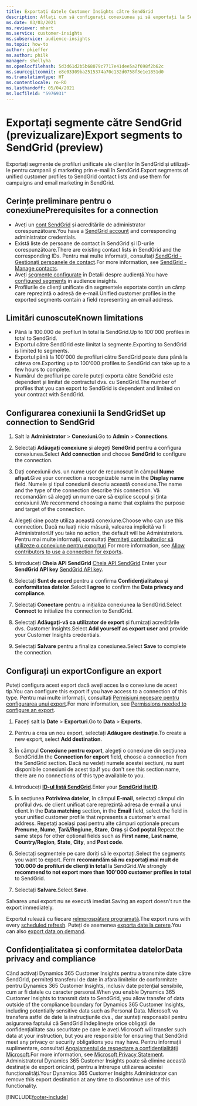 ```yaml
---
title: Exportați datele Customer Insights către SendGrid
description: Aflați cum să configurați conexiunea și să exportați la SendGrid.
ms.date: 03/03/2021
ms.reviewer: mhart
ms.service: customer-insights
ms.subservice: audience-insights
ms.topic: how-to
author: pkieffer
ms.author: philk
manager: shellyha
ms.openlocfilehash: 5d3d61d2b5b68079c7717e41dee5a2f698f2b62c
ms.sourcegitcommit: e8e03309ba2515374a70c132d0758f3e1e1851d0
ms.translationtype: HT
ms.contentlocale: ro-RO
ms.lasthandoff: 05/04/2021
ms.locfileid: "5976931"
---
```

# <a name="export-segments-to-sendgrid-preview"></a><span data-ttu-id="eab2f-103">Exportați segmente către SendGrid (previzualizare)</span><span class="sxs-lookup"><span data-stu-id="eab2f-103">Export segments to SendGrid (preview)</span></span>

<span data-ttu-id="eab2f-104">Exportați segmente de profiluri unificate ale clienților în SendGrid și utilizați-le pentru campanii și marketing prin e-mail în SendGrid.</span><span class="sxs-lookup"><span data-stu-id="eab2f-104">Export segments of unified customer profiles to SendGrid contact lists and use them for campaigns and email marketing in SendGrid.</span></span> 

## <a name="prerequisites-for-a-connection"></a><span data-ttu-id="eab2f-105">Cerințe preliminare pentru o conexiune</span><span class="sxs-lookup"><span data-stu-id="eab2f-105">Prerequisites for a connection</span></span>

-   <span data-ttu-id="eab2f-106">Aveți un [cont SendGrid](https://sendgrid.com/) și acreditările de administrator corespunzătoare.</span><span class="sxs-lookup"><span data-stu-id="eab2f-106">You have a [SendGrid account](https://sendgrid.com/) and corresponding administrator credentials.</span></span>
-   <span data-ttu-id="eab2f-107">Există liste de persoane de contact în SendGrid și ID-urile corespunzătoare.</span><span class="sxs-lookup"><span data-stu-id="eab2f-107">There are existing contact lists in SendGrid and the corresponding IDs.</span></span> <span data-ttu-id="eab2f-108">Pentru mai multe informații, consultați [SendGrid - Gestionați persoanele de contact](https://sendgrid.com/docs/ui/managing-contacts/create-and-manage-contacts/#manage-contacts).</span><span class="sxs-lookup"><span data-stu-id="eab2f-108">For more information, see [SendGrid - Manage contacts](https://sendgrid.com/docs/ui/managing-contacts/create-and-manage-contacts/#manage-contacts).</span></span>
-   <span data-ttu-id="eab2f-109">Aveți [segmente configurate](segments.md) în Detalii despre audiență.</span><span class="sxs-lookup"><span data-stu-id="eab2f-109">You have [configured segments](segments.md) in audience insights.</span></span>
-   <span data-ttu-id="eab2f-110">Profilurile de clienți unificate din segmentele exportate conțin un câmp care reprezintă o adresă de e-mail.</span><span class="sxs-lookup"><span data-stu-id="eab2f-110">Unified customer profiles in the exported segments contain a field representing an email address.</span></span>

## <a name="known-limitations"></a><span data-ttu-id="eab2f-111">Limitări cunoscute</span><span class="sxs-lookup"><span data-stu-id="eab2f-111">Known limitations</span></span>

- <span data-ttu-id="eab2f-112">Până la 100.000 de profiluri în total la SendGrid.</span><span class="sxs-lookup"><span data-stu-id="eab2f-112">Up to 100'000 profiles in total to SendGrid.</span></span>
- <span data-ttu-id="eab2f-113">Exportul către SendGrid este limitat la segmente.</span><span class="sxs-lookup"><span data-stu-id="eab2f-113">Exporting to SendGrid is limited to segments.</span></span>
- <span data-ttu-id="eab2f-114">Exportul până la 100'000 de profiluri către SendGrid poate dura până la câteva ore.</span><span class="sxs-lookup"><span data-stu-id="eab2f-114">Exporting up to 100'000 profiles to SendGrid can take up to a few hours to complete.</span></span> 
- <span data-ttu-id="eab2f-115">Numărul de profiluri pe care le puteți exporta către SendGrid este dependent și limitat de contractul dvs. cu SendGrid.</span><span class="sxs-lookup"><span data-stu-id="eab2f-115">The number of profiles that you can export to SendGrid is dependent and limited on your contract with SendGrid.</span></span>

## <a name="set-up-connection-to-sendgrid"></a><span data-ttu-id="eab2f-116">Configurarea conexiunii la SendGrid</span><span class="sxs-lookup"><span data-stu-id="eab2f-116">Set up connection to SendGrid</span></span>

1. <span data-ttu-id="eab2f-117">Salt la **Administrator** > **Conexiuni**.</span><span class="sxs-lookup"><span data-stu-id="eab2f-117">Go to **Admin** > **Connections**.</span></span>

1. <span data-ttu-id="eab2f-118">Selectați **Adăugați conexiune** și alegeți **SendGrid** pentru a configura conexiunea.</span><span class="sxs-lookup"><span data-stu-id="eab2f-118">Select **Add connection** and choose **SendGrid** to configure the connection.</span></span>

1. <span data-ttu-id="eab2f-119">Dați conexiunii dvs. un nume ușor de recunoscut în câmpul **Nume afișat**.</span><span class="sxs-lookup"><span data-stu-id="eab2f-119">Give your connection a recognizable name in the **Display name** field.</span></span> <span data-ttu-id="eab2f-120">Numele și tipul conexiunii descriu această conexiune.</span><span class="sxs-lookup"><span data-stu-id="eab2f-120">The name and the type of the connection describe this connection.</span></span> <span data-ttu-id="eab2f-121">Vă recomandăm să alegeți un nume care să explice scopul și ținta conexiunii.</span><span class="sxs-lookup"><span data-stu-id="eab2f-121">We recommend choosing a name that explains the purpose and target of the connection.</span></span>

1. <span data-ttu-id="eab2f-122">Alegeți cine poate utiliza această conexiune.</span><span class="sxs-lookup"><span data-stu-id="eab2f-122">Choose who can use this connection.</span></span> <span data-ttu-id="eab2f-123">Dacă nu luați nicio măsură, valoarea implicită va fi Administratori.</span><span class="sxs-lookup"><span data-stu-id="eab2f-123">If you take no action, the default will be Administrators.</span></span> <span data-ttu-id="eab2f-124">Pentru mai multe informații, consultați [Permiteți contribuitorilor să utilizeze o conexiune pentru exporturi](connections.md#allow-contributors-to-use-a-connection-for-exports).</span><span class="sxs-lookup"><span data-stu-id="eab2f-124">For more information, see [Allow contributors to use a connection for exports](connections.md#allow-contributors-to-use-a-connection-for-exports).</span></span>

1. <span data-ttu-id="eab2f-125">Introduceți **Cheia API SendGrid** [Cheia API SendGrid](https://sendgrid.com/docs/ui/account-and-settings/api-keys/).</span><span class="sxs-lookup"><span data-stu-id="eab2f-125">Enter your **SendGrid API key** [SendGrid API key](https://sendgrid.com/docs/ui/account-and-settings/api-keys/).</span></span>

1. <span data-ttu-id="eab2f-126">Selectați **Sunt de acord** pentru a confirma **Confidențialitatea și conformitatea datelor**.</span><span class="sxs-lookup"><span data-stu-id="eab2f-126">Select **I agree** to confirm the **Data privacy and compliance**.</span></span>

1. <span data-ttu-id="eab2f-127">Selectați **Conectare** pentru a inițializa conexiunea la SendGrid.</span><span class="sxs-lookup"><span data-stu-id="eab2f-127">Select **Connect** to initialize the connection to SendGrid.</span></span>

1. <span data-ttu-id="eab2f-128">Selectați **Adăugați-vă ca utilizator de export** și furnizați acreditările dvs. Customer Insights.</span><span class="sxs-lookup"><span data-stu-id="eab2f-128">Select **Add yourself as export user** and provide your Customer Insights credentials.</span></span>

1. <span data-ttu-id="eab2f-129">Selectați **Salvare** pentru a finaliza conexiunea.</span><span class="sxs-lookup"><span data-stu-id="eab2f-129">Select **Save** to complete the connection.</span></span>

## <a name="configure-an-export"></a><span data-ttu-id="eab2f-130">Configurați un export</span><span class="sxs-lookup"><span data-stu-id="eab2f-130">Configure an export</span></span>

<span data-ttu-id="eab2f-131">Puteți configura acest export dacă aveți acces la o conexiune de acest tip.</span><span class="sxs-lookup"><span data-stu-id="eab2f-131">You can configure this export if you have access to a connection of this type.</span></span> <span data-ttu-id="eab2f-132">Pentru mai multe informații, consultați [Permisiuni necesare pentru configurarea unui export](export-destinations.md#set-up-a-new-export).</span><span class="sxs-lookup"><span data-stu-id="eab2f-132">For more information, see [Permissions needed to configure an export](export-destinations.md#set-up-a-new-export).</span></span>

1. <span data-ttu-id="eab2f-133">Faceți salt la **Date** > **Exporturi**.</span><span class="sxs-lookup"><span data-stu-id="eab2f-133">Go to **Data** > **Exports**.</span></span>

1. <span data-ttu-id="eab2f-134">Pentru a crea un nou export, selectați **Adăugare destinație**.</span><span class="sxs-lookup"><span data-stu-id="eab2f-134">To create a new export, select **Add destination**.</span></span>

1. <span data-ttu-id="eab2f-135">În câmpul **Conexiune pentru export**, alegeți o conexiune din secțiunea SendGrid.</span><span class="sxs-lookup"><span data-stu-id="eab2f-135">In the **Connection for export** field, choose a connection from the SendGrid section.</span></span> <span data-ttu-id="eab2f-136">Dacă nu vedeți numele acestei secțiuni, nu sunt disponibile conexiuni de acest tip.</span><span class="sxs-lookup"><span data-stu-id="eab2f-136">If you don't see this section name, there are no connections of this type available to you.</span></span>

1. <span data-ttu-id="eab2f-137">Introduceți **[ID-ul listă SendGrid](https://sendgrid.com/docs/ui/managing-contacts/create-and-manage-contacts/#manage-contacts)**.</span><span class="sxs-lookup"><span data-stu-id="eab2f-137">Enter your **[SendGrid list ID](https://sendgrid.com/docs/ui/managing-contacts/create-and-manage-contacts/#manage-contacts)**.</span></span>

1. <span data-ttu-id="eab2f-138">În secțiunea **Potrivirea datelor**, în câmpul **E-mail**, selectați câmpul din profilul dvs. de client unificat care reprezintă adresa de e-mail a unui client.</span><span class="sxs-lookup"><span data-stu-id="eab2f-138">In the **Data matching** section, in the **Email** field, select the field in your unified customer profile that represents a customer's email address.</span></span> <span data-ttu-id="eab2f-139">Repetați aceiași pași pentru alte câmpuri opționale precum **Prenume**, **Nume**, **Țară/Regiune**, **Stare**, **Oraș** și **Cod poștal**.</span><span class="sxs-lookup"><span data-stu-id="eab2f-139">Repeat the same steps for other optional fields such as **First name**, **Last name**, **Country/Region**, **State**, **City**, and **Post code**.</span></span>

1. <span data-ttu-id="eab2f-140">Selectați segmentele pe care doriți să le exportați.</span><span class="sxs-lookup"><span data-stu-id="eab2f-140">Select the segments you want to export.</span></span> <span data-ttu-id="eab2f-141">Ferm **recomandăm să nu exportați mai mult de 100.000 de profiluri de clienți în total** la SendGrid.</span><span class="sxs-lookup"><span data-stu-id="eab2f-141">We strongly **recommend to not export more than 100'000 customer profiles in total** to SendGrid.</span></span> 

1. <span data-ttu-id="eab2f-142">Selectați **Salvare**.</span><span class="sxs-lookup"><span data-stu-id="eab2f-142">Select **Save**.</span></span>

<span data-ttu-id="eab2f-143">Salvarea unui export nu se execută imediat.</span><span class="sxs-lookup"><span data-stu-id="eab2f-143">Saving an export doesn't run the export immediately.</span></span>

<span data-ttu-id="eab2f-144">Exportul rulează cu fiecare [reîmprospătare programată](system.md#schedule-tab).</span><span class="sxs-lookup"><span data-stu-id="eab2f-144">The export runs with every [scheduled refresh](system.md#schedule-tab).</span></span> <span data-ttu-id="eab2f-145">Puteți de asemenea [exporta date la cerere](export-destinations.md#run-exports-on-demand).</span><span class="sxs-lookup"><span data-stu-id="eab2f-145">You can also [export data on demand](export-destinations.md#run-exports-on-demand).</span></span> 

## <a name="data-privacy-and-compliance"></a><span data-ttu-id="eab2f-146">Confidențialitatea și conformitatea datelor</span><span class="sxs-lookup"><span data-stu-id="eab2f-146">Data privacy and compliance</span></span>

<span data-ttu-id="eab2f-147">Când activați Dynamics 365 Customer Insights pentru a transmite date către SendGrid, permiteți transferul de date în afara limitelor de conformitate pentru Dynamics 365 Customer Insights, inclusiv date potențial sensibile, cum ar fi datele cu caracter personal.</span><span class="sxs-lookup"><span data-stu-id="eab2f-147">When you enable Dynamics 365 Customer Insights to transmit data to SendGrid, you allow transfer of data outside of the compliance boundary for Dynamics 365 Customer Insights, including potentially sensitive data such as Personal Data.</span></span> <span data-ttu-id="eab2f-148">Microsoft va transfera astfel de date la instrucțiunile dvs., dar sunteți responsabil pentru asigurarea faptului că SendGrid îndeplinește orice obligații de confidențialitate sau securitate pe care le aveți.</span><span class="sxs-lookup"><span data-stu-id="eab2f-148">Microsoft will transfer such data at your instruction, but you are responsible for ensuring that SendGrid meet any privacy or security obligations you may have.</span></span> <span data-ttu-id="eab2f-149">Pentru informații suplimentare, consultați [Angajamentul de respectare a confidențialității Microsoft](https://go.microsoft.com/fwlink/?linkid=396732).</span><span class="sxs-lookup"><span data-stu-id="eab2f-149">For more information, see [Microsoft Privacy Statement](https://go.microsoft.com/fwlink/?linkid=396732).</span></span>
<span data-ttu-id="eab2f-150">Administratorul Dynamics 365 Customer Insights poate să elimine această destinație de export oricând, pentru a întrerupe utilizarea acestei funcționalități.</span><span class="sxs-lookup"><span data-stu-id="eab2f-150">Your Dynamics 365 Customer Insights Administrator can remove this export destination at any time to discontinue use of this functionality.</span></span>


[!INCLUDE[footer-include](../includes/footer-banner.md)]